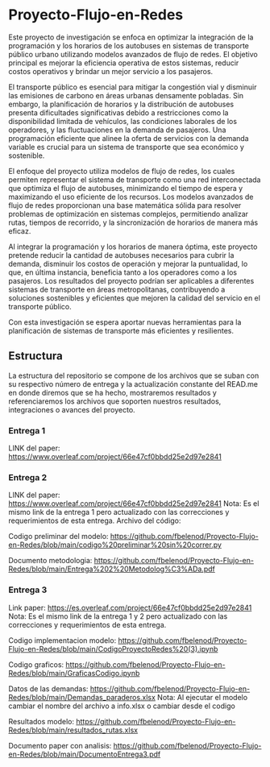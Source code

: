 # Proyecto-Flujo-en-Redes
Este proyecto de investigación se enfoca en optimizar la integración de la programación y los horarios de los autobuses en sistemas de transporte público urbano utilizando modelos avanzados de flujo de redes. El objetivo principal es mejorar la eficiencia operativa de estos sistemas, reducir costos operativos y brindar un mejor servicio a los pasajeros.

El transporte público es esencial para mitigar la congestión vial y disminuir las emisiones de carbono en áreas urbanas densamente pobladas. Sin embargo, la planificación de horarios y la distribución de autobuses presenta dificultades significativas debido a restricciones como la disponibilidad limitada de vehículos, las condiciones laborales de los operadores, y las fluctuaciones en la demanda de pasajeros. Una programación eficiente que alinee la oferta de servicios con la demanda variable es crucial para un sistema de transporte que sea económico y sostenible.

El enfoque del proyecto utiliza modelos de flujo de redes, los cuales permiten representar el sistema de transporte como una red interconectada que optimiza el flujo de autobuses, minimizando el tiempo de espera y maximizando el uso eficiente de los recursos. Los modelos avanzados de flujo de redes proporcionan una base matemática sólida para resolver problemas de optimización en sistemas complejos, permitiendo analizar rutas, tiempos de recorrido, y la sincronización de horarios de manera más eficaz.

Al integrar la programación y los horarios de manera óptima, este proyecto pretende reducir la cantidad de autobuses necesarios para cubrir la demanda, disminuir los costos de operación y mejorar la puntualidad, lo que, en última instancia, beneficia tanto a los operadores como a los pasajeros. Los resultados del proyecto podrían ser aplicables a diferentes sistemas de transporte en áreas metropolitanas, contribuyendo a soluciones sostenibles y eficientes que mejoren la calidad del servicio en el transporte público.

Con esta investigación se espera aportar nuevas herramientas para la planificación de sistemas de transporte más eficientes y resilientes.

## Estructura
La estructura del repositorio se compone de los archivos que se suban con su respectivo número de entrega y la actualización constante del READ.me en donde diremos que se ha hecho, mostraremos resultados y referenciaremos los archivos que soporten nuestros resultados, integraciones o avances del proyecto.

### Entrega 1
LINK del paper: https://www.overleaf.com/project/66e47cf0bbdd25e2d97e2841

### Entrega 2
LINK del paper: https://www.overleaf.com/project/66e47cf0bbdd25e2d97e2841
Nota: Es el mismo link de la entrega 1 pero actualizado con las correcciones y requerimientos de esta entrega.
Archivo del código:

Codigo preliminar del modelo: https://github.com/fbelenod/Proyecto-Flujo-en-Redes/blob/main/codigo%20preliminar%20sin%20correr.py

Documento metodologia: https://github.com/fbelenod/Proyecto-Flujo-en-Redes/blob/main/Entrega%202%20Metodolog%C3%ADa.pdf

### Entrega 3
Link paper: https://es.overleaf.com/project/66e47cf0bbdd25e2d97e2841
Nota: Es el mismo link de la entrega 1 y 2 pero actualizado con las correcciones y requerimientos de esta entrega.

Codigo implementacion modelo: https://github.com/fbelenod/Proyecto-Flujo-en-Redes/blob/main/CodigoProyectoRedes%20(3).ipynb

Codigo graficos: https://github.com/fbelenod/Proyecto-Flujo-en-Redes/blob/main/GraficasCodigo.ipynb

Datos de las demandas: https://github.com/fbelenod/Proyecto-Flujo-en-Redes/blob/main/Demandas_paraderos.xlsx
Nota: Al ejecutar el modelo cambiar el nombre del archivo a info.xlsx o cambiar desde el codigo

Resultados modelo: https://github.com/fbelenod/Proyecto-Flujo-en-Redes/blob/main/resultados_rutas.xlsx

Documento paper con analisis: https://github.com/fbelenod/Proyecto-Flujo-en-Redes/blob/main/DocumentoEntrega3.pdf
